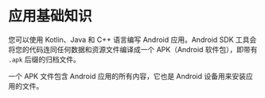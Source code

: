 # 应用基础知识

您可以使用 Kotlin、Java 和 C++ 语言编写 Android 应用。Android SDK 工具会将您的代码连同任何数据和资源文件编译成一个 APK（Android 软件包），即带有 `.apk` 后缀的归档文件。

一个 APK 文件包含 Android 应用的所有内容，它也是 Android 设备用来安装应用的文件。
